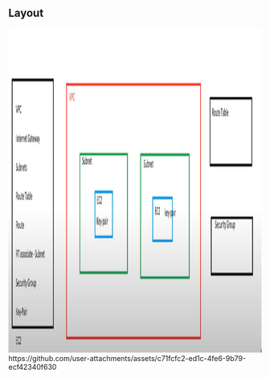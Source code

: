 
<html>
<body>

<h2>Layout </h2>
<img src="plan.jpg" alt="Complete_Layout" width="860" height="645">

</body>
</html>
https://github.com/user-attachments/assets/c71fcfc2-ed1c-4fe6-9b79-ecf42340f630

